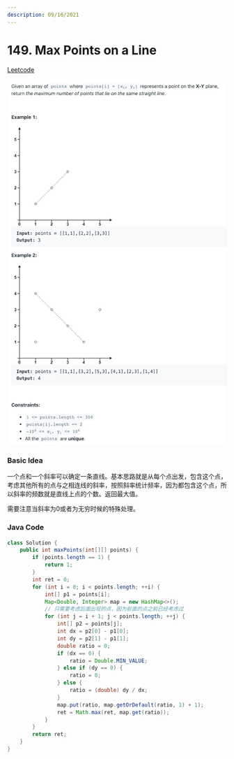 ```yaml
---
description: 09/16/2021
---
```


# 149. Max Points on a Line

[Leetcode](https://leetcode.com/problems/max-points-on-a-line/)

![](../../.gitbook/assets/image%20%287%29.png)

### Basic Idea

一个点和一个斜率可以确定一条直线。基本思路就是从每个点出发，包含这个点，考虑其他所有的点与之相连线的斜率，按照斜率统计频率，因为都包含这个点，所以斜率的频数就是直线上点的个数。返回最大值。

需要注意当斜率为0或者为无穷时候的特殊处理。

### Java Code

```java
class Solution {
    public int maxPoints(int[][] points) {
        if (points.length == 1) {
            return 1;
        }
        int ret = 0;
        for (int i = 0; i < points.length; ++i) {
            int[] p1 = points[i];
            Map<Double, Integer> map = new HashMap<>();
            // 只需要考虑后面出现的点，因为前面的点之前已经考虑过
            for (int j = i + 1; j < points.length; ++j) {
                int[] p2 = points[j];
                int dx = p2[0] - p1[0];
                int dy = p2[1] - p1[1];
                double ratio = 0;
                if (dx == 0) {
                    ratio = Double.MIN_VALUE;
                } else if (dy == 0) {
                    ratio = 0;
                } else {
                    ratio = (double) dy / dx;
                }
                map.put(ratio, map.getOrDefault(ratio, 1) + 1);
                ret = Math.max(ret, map.get(ratio));
            }
        }
        return ret;
    }
}
```

